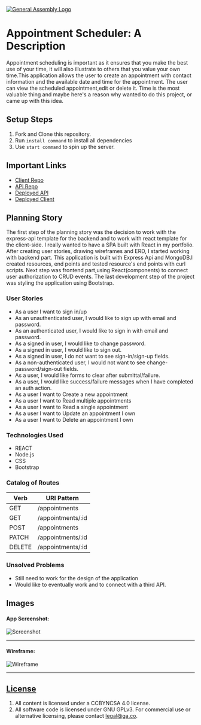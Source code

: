 [![General Assembly Logo](https://camo.githubusercontent.com/1a91b05b8f4d44b5bbfb83abac2b0996d8e26c92/687474703a2f2f692e696d6775722e636f6d2f6b6538555354712e706e67)](https://generalassemb.ly/education/web-development-immersive)

# Appointment Scheduler: A Description

 Appointment scheduling is important as it ensures that you make the best use of your time, it will also illustrate to others that you value your own time.This application allows the user to create an appointment with contact information and the available date and time for the appointment. The user can view the scheduled appointment,edit or delete it. Time is the most valuable thing and maybe here's a reason why wanted to do this project, or came up with this idea.


## Setup Steps

1.  Fork and Clone this repository.
1.  Run `install command` to install all dependencies
1.  Use `start command` to spin up the server.

## Important Links

-   [Client Repo](https://github.com/EraAdem/appointment-scheduler-client)
-   [API Repo](https://github.com/EraAdem/appointment-scheduler-api)
-   [Deployed API](https://boiling-mesa-32189.herokuapp.com)
-   [Deployed Client](https://github.com/EraAdem/appointment-scheduler-client)

## Planning Story

The first step of the planning story was the decision to work with the express-api template
for the backend and to work with react template for the client-side. I really wanted to have a SPA  built with React in my portfolio.  After creating user stories, drawing wireframes and ERD, I started working with backend part. This application is built with Express Api and MongoDB.I created resources, end points and tested  resource's end points with curl scripts. Next step was frontend part,using React(components) to connect user authorization to CRUD events. The last development step of the project was styling the application using Bootstrap.

### User Stories

-   As a user I want to sign in/up
-   As an unauthenticated user, I would like to sign up with email and password.
-   As an authenticated user, I would like to sign in with email and password.
-   As a signed in user, I would like to change password.
-   As a signed in user, I would like to sign out.
-   As a signed in user, I do not want to see sign-in/sign-up fields.
-   As a non-authenticated user, I would not want to see change-password/sign-out fields.
-   As a user, I would like forms to clear after submittal/failure.
-   As a user, I would like success/failure messages when I have completed an auth action.
-   As a user I want to Create a new appointment
-   As a user I want to Read multiple appointments
-   As a user I want to Read a single appointment
-   As a user I want to Update an appointment I own
-   As a user I want to Delete an appointment I own

### Technologies Used

-   REACT
-   Node.js
-   CSS
-   Bootstrap


### Catalog of Routes

Verb         |	URI Pattern
------------ | -------------
GET | /appointments
GET | /appointments/:id
POST | /appointments
PATCH | /appointments/:id
DELETE | /appointments/:id

### Unsolved Problems

-   Still need to work for the design of the application
-   Would like to eventually work and to connect with a third API.

## Images

#### App Screenshot:
![Screenshot](https://user-images.githubusercontent.com/54282250/70253453-3fe54000-1751-11ea-8072-29b877429ce1.png)

---

#### Wireframe:
![Wireframe](https://user-images.githubusercontent.com/54282250/70253539-660ae000-1751-11ea-951c-00156b189ea0.jpg)

---


## [License](LICENSE)

1.  All content is licensed under a CC­BY­NC­SA 4.0 license.
1.  All software code is licensed under GNU GPLv3. For commercial use or
    alternative licensing, please contact legal@ga.co.
